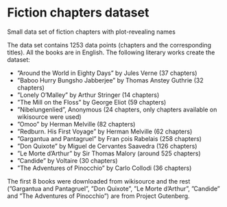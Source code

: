 # Fiction chapters dataset
Small data set of fiction chapters with plot-revealing names

The data set contains 1253 data points (chapters and the corresponding titles). All the books are in English. The following literary works create the dataset:

* ”Around the World in Eighty Days” by Jules Verne (37 chapters)
* ”Baboo  Hurry  Bungsho  Jabberjee”  by  Thomas  Anstey  Guthrie  (32 chapters)
* ”Lonely O’Malley” by Arthur Stringer (14 chapters)
* ”The Mill on the Floss” by George Eliot (59 chapters)
* ”Nibelungenlied”, Anonymous (24 chapters, only chapters available on wikisource were used)
* ”Omoo” by Herman Melville (82 chapters)
* ”Redburn. His First Voyage” by Herman Melville (62 chapters)
* ”Gargantua and Pantagruel” by Fran ̧cois Rabelais (258 chapters)
* ”Don Quixote” by Miguel de Cervantes Saavedra (126 chapters)
* ”Le Morte d’Arthur” by Sir Thomas Malory (around 525 chapters)
* ”Candide” by Voltaire (30 chapters)
* ”The Adventures of Pinocchio” by Carlo Collodi (36 chapters)

The first 8 books were downloaded from wikisource and the rest (”Gargantua and Pantagruel”, ”Don Quixote”, ”Le Morte d’Arthur”, ”Candide” and ”The Adventures of Pinocchio”) are from Project Gutenberg.

